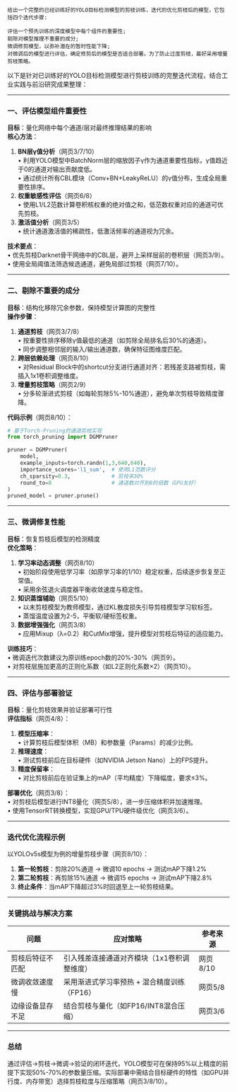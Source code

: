 ```
给出一个完整的已经训练好的YOLO目标检测模型的剪枝训练，迭代的优化剪枝后的模型，它包括四个迭代步骤:

评估一个预先训练的深度模型中每个组件的重要性;
剔除对模型推理不重要的成分;
微调修剪模型，以弥补潜在的暂时性能下降;
对微调后的模型进行评估，确定修剪后的模型是否适合部署。为了防止过度剪枝，最好采用增量剪枝策略。
```

以下是针对已训练好的YOLO目标检测模型进行剪枝训练的完整迭代流程，结合工业实践与前沿研究成果整理：

---

### **一、评估模型组件重要性**
**目标**：量化网络中每个通道/层对最终推理结果的影响  
**核心方法**：  
1. **BN层γ值分析**（网页3/7/10）  
   • 利用YOLO模型中BatchNorm层的缩放因子γ作为通道重要性指标，γ值趋近于0的通道对输出贡献度低。  
   • 通过统计所有CBL模块（Conv+BN+LeakyReLU）的γ值分布，生成全局重要性排序。  
2. **权重敏感性评估**（网页6/8）  
   • 使用L1/L2范数计算卷积核权重的绝对值之和，低范数权重对应的通道可优先剪枝。  
3. **激活值分析**（网页3/5）  
   • 统计通道激活值的稀疏性，低激活频率的通道视为冗余。  

**技术要点**：  
• 优先剪枝Darknet骨干网络中的CBL层，避开上采样层前的卷积层（网页3/9）。  
• 使用全局阈值法筛选候选通道，避免局部过剪枝（网页7/10）。

---

### **二、剔除不重要的成分**
**目标**：结构化移除冗余参数，保持模型计算图的完整性  
**操作步骤**：  
1. **通道剪枝**（网页3/7/8）  
   • 按重要性排序移除γ值最低的通道（如剪除全局排名后30%的通道）。  
   • 同步调整相邻层的输入/输出通道数，确保特征图维度匹配。  
2. **跨层依赖处理**（网页8/10）  
   • 对Residual Block中的shortcut分支进行通道对齐：若残差支路被剪枝，需插入1x1卷积调整维度。  
3. **增量剪枝策略**（网页2/9）  
   • 分多轮渐进式剪枝（如每轮剪除5%-10%通道），避免单次剪枝导致精度骤降。  

**代码示例**（网页8/10）：  
```python
# 基于Torch-Pruning的通道剪枝实现
from torch_pruning import DGMPruner

pruner = DGMPruner(
    model, 
    example_inputs=torch.randn(1,3,640,640),
    importance_scores='l1_sum',  # 使用L1范数评分
    ch_sparsity=0.3,             # 剪枝率30%
    round_to=8                   # 通道数对齐到8的倍数（GPU友好）
)
pruned_model = pruner.prune()
```

---

### **三、微调修复性能**
**目标**：恢复剪枝后模型的检测精度  
**优化策略**：  
1. **学习率动态调整**（网页8/10）  
   • 初始阶段使用低学习率（如原学习率的1/10）稳定权重，后续逐步恢复至正常值。  
   • 采用余弦退火调度器平衡收敛速度与稳定性。  
2. **知识蒸馏辅助**（网页5/10）  
   • 以未剪枝模型为教师模型，通过KL散度损失引导剪枝模型学习软标签。  
   • 蒸馏温度设置为2-5，平衡软/硬标签权重。  
3. **数据增强强化**（网页3/8）  
   • 应用Mixup（λ=0.2）和CutMix增强，提升模型对剪枝后特征的适应能力。  

**训练技巧**：  
• 微调迭代次数建议为原训练epoch数的20%-30%（网页9）。  
• 对剪枝层施加更高的正则化系数（如L2正则化系数×2）（网页10）。

---

### **四、评估与部署验证**
**目标**：量化剪枝效果并验证部署可行性  
**评估指标**（网页4/8）：  
1. **模型压缩率**：  
   • 计算剪枝后模型体积（MB）和参数量（Params）的减少比例。  
2. **推理速度**：  
   • 测试剪枝前后在目标硬件（如NVIDIA Jetson Nano）上的FPS提升。  
3. **精度保留率**：  
   • 对比剪枝前后在验证集上的mAP（平均精度）下降幅度，要求≤3%。  

**部署优化**（网页3/8）：  
• 对剪枝后模型进行INT8量化（网页5/8），进一步压缩体积并加速推理。  
• 使用TensorRT转换模型，实现GPU/TPU硬件级优化（网页3/6）。

---

### **迭代优化流程示例**
以YOLOv5s模型为例的增量剪枝步骤（网页8/10）：  
1. **第一轮剪枝**：剪除20%通道 → 微调10 epochs → 测试mAP下降1.2%  
2. **第二轮剪枝**：再剪除15%通道 → 微调15 epochs → 测试mAP下降2.8%  
3. **终止条件**：当mAP下降超过3%时回退至上一轮剪枝结果。

---

### **关键挑战与解决方案**
| **问题**         | **应对策略**                                | **参考来源** |
| ---------------- | ------------------------------------------- | ------------ |
| 剪枝后特征不匹配 | 引入残差连接通道对齐模块（1x1卷积调整维度） | 网页8/10     |
| 微调收敛速度慢   | 采用渐进式学习率预热 + 混合精度训练（FP16） | 网页5/8      |
| 边缘设备显存不足 | 结合剪枝与量化（如FP16/INT8混合压缩）       | 网页3/6      |

---

### **总结**
通过评估→剪枝→微调→验证的闭环迭代，YOLO模型可在保持95%以上精度的前提下实现50%-70%的参数量压缩。实际部署中需结合目标硬件的特性（如GPU并行度、内存带宽）选择剪枝粒度与压缩策略（网页3/8/10）。
